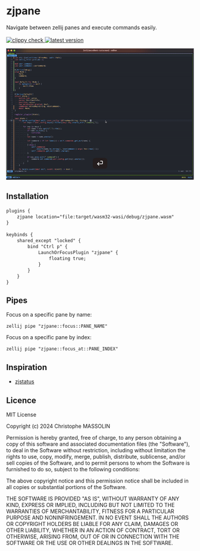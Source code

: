 # zjpane

<p>
  Navigate between zellij panes and execute commands easily.
  <br><br>
  <a href="https://github.com/furiouzz/zjpane/actions/workflows/lint.yml">
    <img alt="clippy check" src="https://github.com/furiouzz/zjpane/actions/workflows/lint.yml/badge.svg" />
  </a>
  <a href="https://github.com/furiouzz/zjpane/releases">
    <img alt="latest version" src="https://img.shields.io/github/v/tag/furiouzz/zjpane.svg?sort=semver" />
  </a>
</p>

![Video of zjpane](./assets/capture.gif)

## Installation

```kdl
plugins {
    zjpane location="file:target/wasm32-wasi/debug/zjpane.wasm"
}

keybinds {
    shared_except "locked" {
        bind "Ctrl p" {
            LaunchOrFocusPlugin "zjpane" {
                floating true; 
            }
        }
    }
}
```

## Pipes

Focus on a specific pane by name:

```
zellij pipe "zjpane::focus::PANE_NAME"
```

Focus on a specific pane by index:

```
zellij pipe "zjpane::focus_at::PANE_INDEX"
```

## Inspiration

* [zjstatus](https://github.com/dj95/zjstatus)

## Licence

MIT License

Copyright (c) 2024 Christophe MASSOLIN

Permission is hereby granted, free of charge, to any person obtaining a copy
of this software and associated documentation files (the "Software"), to deal
in the Software without restriction, including without limitation the rights
to use, copy, modify, merge, publish, distribute, sublicense, and/or sell
copies of the Software, and to permit persons to whom the Software is
furnished to do so, subject to the following conditions:

The above copyright notice and this permission notice shall be included in all
copies or substantial portions of the Software.

THE SOFTWARE IS PROVIDED "AS IS", WITHOUT WARRANTY OF ANY KIND, EXPRESS OR
IMPLIED, INCLUDING BUT NOT LIMITED TO THE WARRANTIES OF MERCHANTABILITY,
FITNESS FOR A PARTICULAR PURPOSE AND NONINFRINGEMENT. IN NO EVENT SHALL THE
AUTHORS OR COPYRIGHT HOLDERS BE LIABLE FOR ANY CLAIM, DAMAGES OR OTHER
LIABILITY, WHETHER IN AN ACTION OF CONTRACT, TORT OR OTHERWISE, ARISING FROM,
OUT OF OR IN CONNECTION WITH THE SOFTWARE OR THE USE OR OTHER DEALINGS IN THE
SOFTWARE.
